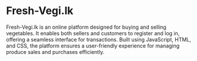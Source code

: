 # Fresh-Vegi.lk
Fresh-Vegi.lk is an online platform designed for buying and selling vegetables. It enables both sellers and customers to register and log in, offering a seamless interface for transactions. Built using JavaScript, HTML, and CSS, the platform ensures a user-friendly experience for managing produce sales and purchases efficiently.
